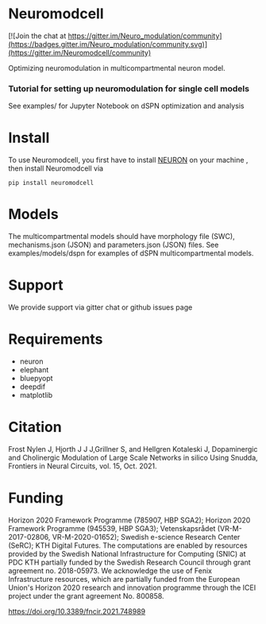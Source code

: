 

# Neuromodcell

[![Join the chat at https://gitter.im/Neuro_modulation/community](https://badges.gitter.im/Neuro_modulation/community.svg)](https://gitter.im/Neuromodcell/community)

Optimizing neuromodulation in multicompartmental neuron model.

### Tutorial for setting up neuromodulation for single cell models

See examples/ for Jupyter Notebook on dSPN optimization and analysis


# Install

To use Neuromodcell, you first have to install [NEURON](https://www.neuron.yale.edu/neuron/download) on your machine , then install Neuromodcell via

```
pip install neuromodcell

```

# Models

The multicompartmental models should have morphology file (SWC), mechanisms.json (JSON) and parameters.json (JSON) files. See examples/models/dspn for examples of dSPN multicompartmental models. 

# Support

We provide support via gitter chat or github issues page

# Requirements
<ul>
<li>neuron</li>
<li>elephant</li>
<li>bluepyopt</li>
<li>deepdif</li>
<li>matplotlib</li>
</ul>


# Citation
Frost Nylen J, Hjorth J J J,Grillner S, and Hellgren Kotaleski J, Dopaminergic and Cholinergic Modulation of Large Scale Networks in silico Using Snudda, Frontiers in Neural Circuits, vol. 15, Oct. 2021.

# Funding
Horizon 2020 Framework Programme (785907, HBP SGA2); Horizon 2020 Framework Programme (945539, HBP SGA3); Vetenskapsrådet (VR-M-2017-02806, VR-M-2020-01652); Swedish e-science Research Center (SeRC); KTH Digital Futures. The computations are enabled by resources provided by the Swedish National Infrastructure for Computing (SNIC) at PDC KTH partially funded by the Swedish Research Council through grant agreement no. 2018-05973. We acknowledge the use of Fenix Infrastructure resources, which are partially funded from the European Union's Horizon 2020 research and innovation programme through the ICEI project under the grant agreement No. 800858.

https://doi.org/10.3389/fncir.2021.748989







